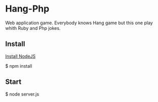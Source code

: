 # Hang-Php

Web application game. Everybody knows Hang game but this one play whith Ruby and Php jokes.

## Install

[Install NodeJS](https://nodejs.org/en/download/package-manager/)

$ npm install

## Start

$ node server.js
